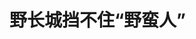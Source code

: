<!DOCTYPE html>
<html lang="zh-CN">

<head>
    
<title>野长城挡不住“野蛮人”_腾讯新闻</title>
<meta name="keywords" content="野长城,长城保护,野蛮人,北京,黄花城长城,张家口,河北,秦皇岛,榆叶梅">
<meta name="description" content="4月中旬，河北张家口青边口长城沿线的榆叶梅进入花期，虽尚未盛放，已吸引大批游客前来观赏。现场可见，长城脚下道路两侧停满了大小车辆，已呈碎石状的城墙上挤满了人，仅一座残存的、半坍塌的敌台上就站了二十余....">
<meta name="author" content="腾讯网">
<meta name="copyright" content="Copyright 1998 - 2025 Tencent. All Rights Reserved">
<meta property="og:type" content="news" />

<meta property="og:title" content="野长城挡不住“野蛮人”_腾讯新闻" />
<meta property="og:description" content="4月中旬，河北张家口青边口长城沿线的榆叶梅进入花期，虽尚未盛放，已吸引大批游客前来观赏。现场可见，长城脚下道路两侧停满了大小车辆，已呈碎石状的城墙上挤满了人，仅一座残存的、半坍塌的敌台上就站了二十余...." />
<meta property="og:url" content="https://news.qq.com/rain/a/20250511A04AP600" />
<meta property="og:image" content="https://inews.gtimg.com/news_ls/ODFnrF74QNINl5izSqZOw9Il4nfxV_A5ws7CYF5ZJrcq8AA_640330/0" />
<meta property="article:author" content="中国新闻周刊" />
<meta property="article:published_time" content="2025-05-11 14:35:37" />
<meta property="category" content="travel" />

<meta name="baidu-site-verification" content="jJeIJ5X7pP" />
    <meta charset="utf-8" />
<meta http-equiv="X-UA-Compatible" content="IE=Edge" />
<meta name="viewport" content="width=device-width, initial-scale=1, shrink-to-fit=no" />
<link rel="dns-prefetch" href="mat1.gtimg.com">
<link rel="dns-prefetch" href="i.news.qq.com">
<link rel="shortcut icon" href="https://mat1.gtimg.com/qqcdn/qqindex2021/favicon.ico">
<script nomodule="true" src="https://mat1.gtimg.com/qqcdn/qqindex2021/common-static/20240515201444/core3-37-1.min.js"></script>
<script>
  try {
    if (!window.IntersectionObserver) {
      var observerScript = document.createElement('script');
      observerScript.src = "https://mat1.gtimg.com/qqcdn/qqindex2021/common-static/20241024141058/intersection-observer-polyfill.js";
      document.head.appendChild(observerScript);
    }
  } catch (error) {}
</script>

<script>
  try {
    if (!Element.prototype.scrollTo) {
      var scrollScript = document.createElement('script');
      scrollScript.src = "https://mat1.gtimg.com/qqcdn/qqindex2021/common-static/20241025153001/scroll-behavior-polyfill.js";
      document.head.appendChild(scrollScript);
    }
  } catch (error) {}
</script>
<script>
  try {
    if ('scrollRestoration' in window.history) {
      window.history.scrollRestoration = 'manual';
    }
    window.isPcClient = Boolean(window.electron) && (
      window.navigator.userAgent.indexOf('pc-client') > 0 ||
      window.navigator.userAgent.indexOf('TencentNews') > 0
    );
  } catch {}
</script>
<script>
  try {
    if (window.isPcClient) {
      var bodyStyle = document.createElement('style');
      bodyStyle.innerText = 'body{ zoom: 0.95 }';
      document.head.appendChild(bodyStyle);
    }
  } catch {}
</script>
<script>
  window.DATA = {"url":"https://view.inews.qq.com/a/20250511A04AP600","article_id":"20250511A04AP600","article_type":"0","title":"野长城挡不住“野蛮人”","desc":"4月中旬，河北张家口青边口长城沿线的榆叶梅进入花期，虽尚未盛放，已吸引大批游客前来观赏。现场可见，长城脚下道路两侧停满了大小车辆，已呈碎石状的城墙上挤满了人，仅一座残存的、半坍塌的敌台上就站了二十余....","iNewsRecommendLevel":1,"abstract":"4月中旬，河北张家口青边口长城沿线的榆叶梅进入花期，虽尚未盛放，已吸引大批游客前来观赏。现场可见，长城脚下道路两侧停满了大小车辆，已呈碎石状的城墙上挤满了人，仅一座残存的、半坍塌的敌台上就站了二十余....","catalog1":"travel","ad_channel_sign":"fashion","introduction":"","media":"中国新闻周刊","media_id":"5069188","pubtime":"2025-05-11 14:35:37","comment_id":"8410957745","political":0,"cmsId":"20250511A04AP600","cms_id":"20250511A04AP600","closeAllAd":0,"closeAllFavorite":false,"originContent":{"directory":{"ai_list":[{"desc":"青边口长城游客爆满","link":"AIPOS_0"},{"desc":"未开发长城吸引力大","link":"AIPOS_1"},{"desc":"执法实践存在落差","link":"AIPOS_2"},{"desc":"保护机制亟待完善","link":"AIPOS_3"},{"desc":"野蛮攀爬现象严重","link":"AIPOS_4"}],"enable":1,"list":null},"key_points_show":["近年来，越来越多的游客涌入未开发长城，如河北张家口青边口长城和北京黄花城长城，导致长城损毁加剧。","法律法规已明确规定禁止在未开发长城上举行活动，但执法实践与法律规定之间存在明显落差。","专家表示，应侧重规范引导而非强制禁止，加快具备旅游价值的长城段落开发，同时对已修缮部分合理开放。","然而，未开发长城保护面临诸多困难，如人员管控、资金投入等，需要构建更有效的保护机制。"],"text":"\u003cdiv class=\"rich_media_content\"\u003e\u003cp\u003e\u003cspan style=\"letter-spacing: 1px\"\u003e\u003cspan style=\"color: rgb(0, 0, 0)\"\u003e\u003c!--AIPOS_0--\u003e4月中旬，河北张家口青边口长城沿线的榆叶梅进入花期，虽尚未盛放，已吸引大批游客前来观赏。现场可见，长城脚下道路两侧停满了大小车辆，已呈碎石状的城墙上挤满了人，仅一座残存的、半坍塌的敌台上就站了二十余人。一位目击者惊呼：“敌台快被踩塌了！再不保护就消失了！”\u003c/span\u003e\u003c/span\u003e\u003c/p\u003e\u003cp\u003e\u003cspan style=\"letter-spacing: 1px\"\u003e\u003cspan style=\"color: rgb(0, 0, 0)\"\u003e\u003c!--AIPOS_1--\u003e青边口长城属于未开发长城，即“驴友”所称“野长城”。相较于八达岭、慕田峪等成熟景区，这类未经修缮的长城段落对户外爱好者具有特殊吸引力。近几年来，攀登未开发长城成为愈来愈热门的旅游现象。\u003c/span\u003e\u003c/span\u003e\u003c/p\u003e\u003cp style=\"text-align: center\" data-exeditor-arbitrary-box=\"image-box\"\u003e\u003c!--IMG_0--\u003e\u003c/p\u003e\u003cp class=\"qqnews_image_desc\" style=\"color: #666; font-size: 14px; text-align: center\"\u003e河北张家口青边口长城。图/视觉中国\u003c/p\u003e\u003cp\u003e\u003cspan style=\"letter-spacing: 1px\"\u003e\u003cspan style=\"color: rgb(0, 0, 0)\"\u003e现行法律法规对未开发长城保护已作出明确规定。《长城保护条例》规定，禁止“有组织地在未辟为参观游览区的长城段落举行活动”；《北京市长城保护管理办法》也禁止“攀登未批准为参观游览场所的长城”“组织游览未批准为参观游览场所的长城”等危及长城安全的行为。依据法律，攀爬未开发长城造成长城损毁且构成犯罪的，将被依法追究刑事责任。\u003c/span\u003e\u003c/span\u003e\u003c/p\u003e\u003cp\u003e\u003cspan style=\"letter-spacing: 1px\"\u003e\u003cspan style=\"color: rgb(0, 0, 0)\"\u003e\u003c!--AIPOS_2--\u003e但执法实践与法律规定之间存在明显落差。在社交平台如小红书、抖音上，招募攀爬未开发长城以及攻略等内容视频广泛传播，推动了攀爬“野长城”热度持续上升。近日，《中国新闻周刊》记者实地走访发现，北京市、河北省等地的多处未开发长城存在无序攀爬现象，部分不当行为已对长城本体造成损害。\u003c/span\u003e\u003c/span\u003e\u003c/p\u003e\u003cp\u003e\u003cspan style=\"letter-spacing: 1px\"\u003e\u003cspan style=\"color: rgb(0, 0, 0)\"\u003e公开资料显示，目前开发为景区的长城仅占总量的2％，绝大部分长城段落尚处于未开发状态。\u003c!--AIPOS_3--\u003e如何构建更有效的未开发长城保护机制，以及平衡文化遗产保护与旅游开发之间的关系，已成为长城保护工作中亟待解决的课题。\u003c/span\u003e\u003c/span\u003e\u003c/p\u003e\u003cp style=\"text-align: center\"\u003e\u003cspan style=\"letter-spacing: 1px\"\u003e\u003cstrong\u003e\u003cspan style=\"color: rgb(7, 59, 109)\"\u003e野蛮攀爬\u003c/span\u003e\u003c/strong\u003e\u003c/span\u003e\u003c/p\u003e\u003cp\u003e\u003cspan style=\"letter-spacing: 1px\"\u003e\u003cspan style=\"color: rgb(0, 0, 0)\"\u003e今年3月底，就职于北京一家文化传播公司的赵女士与友人前往怀柔黄花城长城。黄花城长城地处北京市怀柔区西南部的九渡河镇，属于未开发长城段落。时值春日，山间春色渐浓。赵女士从小红书等社交媒体上看到众多视频博主发布的黄花城长城山桃花盛放的内容，受此吸引，便邀约朋友去攀爬。\u003c/span\u003e\u003c/span\u003e\u003c/p\u003e\u003cp\u003e\u003cspan style=\"letter-spacing: 1px\"\u003e\u003cspan style=\"color: rgb(0, 0, 0)\"\u003e当天是周六，依据视频攻略指引，赵女士一行驾车抵达鹞子峪。鹞子峪是坐落于黄花城长城脚下的二道关村的一座古堡。她们到达时，二道关村内道路两侧已停满车辆。赵女士等人从村子西头一个路口开始爬山，沿着一条通往南边山上的山沟，约半小时后登上山脊，此处便是黄花城长城所在。山脊上的长城仅存破碎的石墙和碎石路面，但仍给赵女士带来强烈震撼。\u003c/span\u003e\u003c/span\u003e\u003c/p\u003e\u003cp\u003e\u003cspan style=\"letter-spacing: 1px\"\u003e\u003cspan style=\"color: rgb(0, 0, 0)\"\u003e赵女士回忆：“山脊上游客密集，拥挤在一块，连通行都极为困难。”此次是赵女士第一次攀爬“野长城”，此前她并不知晓未开发长城禁止攀爬。回顾此次经历，她也对大量游客踩踏处于原始破败状态的长城可能造成的破坏表示担忧。\u003c!--AIPOS_4--\u003e在长城上，她目睹了这样一幕：部分游人攀爬至长城最高处敌台拍照，一名男士站在敌台上，为方便拍摄，将脚下一块长城砖捡起扔向了一边。\u003c/span\u003e\u003c/span\u003e\u003c/p\u003e\u003cp style=\"text-align: center\" data-exeditor-arbitrary-box=\"image-box\"\u003e\u003c!--IMG_1--\u003e\u003c/p\u003e\u003cp class=\"qqnews_image_desc\" style=\"color: #666; font-size: 14px; text-align: center\"\u003e北京黄花城长城上的游客。摄影/本刊记者 刘向南\u003c/p\u003e\u003cp\u003e\u003cspan style=\"letter-spacing: 1px\"\u003e\u003cspan style=\"color: rgb(0, 0, 0)\"\u003e4月2日，《中国新闻周刊》记者前往黄花城长城实地探访。接近二道关村，在公路边便看到标有“全国重点文物保护单位长城黄花城段”的石碑。进入二道关村，村内立着写有“未开放长城禁止攀登”字样的蓝底白字警示牌。此外，长城一处门洞口还立有由北京市怀柔区文化和旅游局与九渡河镇政府设立的告示牌，上面详细列明《长城保护条例》和《北京市长城保护管理办法》关于禁止游览、攀登未开放长城的规定及处罚标准。\u003c/span\u003e\u003c/span\u003e\u003c!--MID_AD_0--\u003e\u003c!--EOP_0--\u003e\u003c/p\u003e\u003c!--MID_ARTICLE_AD_0--\u003e\u003c!--PARAGRAPH_0--\u003e\u003cp\u003e\u003cspan style=\"letter-spacing: 1px\"\u003e\u003cspan style=\"color: rgb(0, 0, 0)\"\u003e在二道关村内一个通往山上的路口，坐着两位身穿黄色马甲的老人，他们是防火员。正值防火季，两位防火员告知记者此路口禁止上山，但村西边的一个路口可以通行。这个路口正是赵女士此前上山的路径。路口处有一间粉刷成白色的房屋，墙体上写有“北京市怀柔森林防火检查站”字样。记者沿着这条山沟登上长城，再沿着仅存碎石墙体和碎石路面的山脊向东攀爬，不久便到达这段长城的最高敌台。这座敌台东北角已坍塌。记者看到，现场几位游客踩着坍塌处的残砖，在同伴的协助下攀爬至台顶拍照。\u003c/span\u003e\u003c/span\u003e\u003c!--MID_AD_1--\u003e\u003c!--EOP_1--\u003e\u003c/p\u003e\u003c!--MID_ARTICLE_AD_1--\u003e\u003c!--PARAGRAPH_1--\u003e\u003cp\u003e\u003cspan style=\"letter-spacing: 1px\"\u003e\u003cspan style=\"color: rgb(0, 0, 0)\"\u003e一位来自北京市朝阳区的男士表示，自己是从长城另一侧的西山峪村攀爬上来的。他自称67岁，2019年开始攀爬“野长城”并上瘾，至今已攀爬140余次，北京市怀柔区和延庆区的“野长城”均已爬遍。他介绍说，黄花城这段长城游客数量最多，这是由于该段长城攀爬难度相对较低，不像\u003c!--SECURE_LINK_BEGIN_0--\u003e箭扣长城\u003c!--SECURE_LINK_END_0--\u003e那样险峻，且无须门票，上山路口较多，一些“野导”会组织户外团队前来攀爬。\u003c/span\u003e\u003c/span\u003e\u003c/p\u003e\u003cp\u003e\u003cspan style=\"letter-spacing: 1px\"\u003e\u003cspan style=\"color: rgb(0, 0, 0)\"\u003e检索小红书等社交媒体会发现，多家户外机构发布了招募前往黄花城长城徒步的信息。据这些信息，团队成员会约定在北京某处集合，随后乘坐大巴抵达黄花城长城脚下，从二道关村内的路口开始攀爬，在长城上进行午餐、合影等活动，之后从另一端下山。每个团队通常招募数十名成员，每人需缴纳约100元费用。\u003c/span\u003e\u003c/span\u003e\u003c/p\u003e\u003cp\u003e\u003cspan style=\"letter-spacing: 1px\"\u003e\u003cspan style=\"color: rgb(0, 0, 0)\"\u003e4月上旬，《中国新闻周刊》记者再次来到二道关村。临近中午，村里路边停满游客车辆。一位村民在村内支起烤羊肉摊，招揽生意。该村民透露，上个周末游客数量最多，估计能达到2000人。他说，清明节假期，村里民宿生意也很火爆，他问过一位民宿老板，老板告诉他，仅这个假期就有80多名前来攀爬长城的游客预订了房间。\u003c/span\u003e\u003c/span\u003e\u003c/p\u003e\u003cp\u003e\u003cspan style=\"letter-spacing: 1px\"\u003e\u003cspan style=\"color: rgb(0, 0, 0)\"\u003e尽管当日风力较大，游客游兴未减。记者跟随一个由一家户外机构组织的约40人的户外团，从村西另一条小道登上长城所在山脊。这个团队的成员多为年轻人，有的是在校学生，还有多人携带宠物狗。山脊和最高敌台处挤满游客。记者观察到，当天至少有四个户外机构组织的团队前来攀爬。在最高敌台处，这些游客中的一些人踩着已坍塌的墙体，争相攀爬至台顶拍照。记者注意到，他们攀爬时脚下借力的长城砖已岌岌可危，随时有掉落的危险。\u003c/span\u003e\u003c/span\u003e\u003c/p\u003e\u003cp style=\"text-align: center\" data-exeditor-arbitrary-box=\"image-box\"\u003e\u003c!--IMG_2--\u003e\u003c/p\u003e\u003cp class=\"qqnews_image_desc\" style=\"color: #666; font-size: 14px; text-align: center\"\u003e北京箭扣长城脚下的一块禁止攀爬的牌子。摄影/本刊记者 刘向南\u003c/p\u003e\u003cp\u003e\u003cspan style=\"letter-spacing: 1px\"\u003e\u003cspan style=\"color: rgb(0, 0, 0)\"\u003e4 月5日，是清明节假期的第二日，北京市延庆区的长城大庄科段虽为未开放区域，也迎来众多参观者。在长城脚下的昌赤公路边，立着铁丝栅栏，多位工作人员在路旁引导游客，告知此处不许登山，建议前往附近的龙泉峪村或香屯村，从这两个村子可以进入长城。\u003c/span\u003e\u003c/span\u003e\u003c/p\u003e\u003cp\u003e\u003cspan style=\"letter-spacing: 1px\"\u003e\u003cspan style=\"color: rgb(0, 0, 0)\"\u003e当日下午，《中国新闻周刊》记者抵达位于山谷的龙泉峪村。村南山脊之上，长城蜿蜒伸展。村内外道路两旁及通往昌赤公路的山坡上，停满了参观长城者的车辆。村口一处路口设有警示牌，牌上标注 “未开放长城禁止攀登”“爬野长城违法、破坏长城犯罪”等字样。村内进入长城的一个卡口有多位工作人员值守，进出的游人络绎不绝，游客仅需扫描二维码，完成简单的森林防火信息登记，即可进入。\u003c/span\u003e\u003c/span\u003e\u003c/p\u003e\u003cp style=\"text-align: center\"\u003e\u003cspan style=\"letter-spacing: 1px\"\u003e\u003cstrong\u003e\u003cspan style=\"color: rgb(7, 59, 109)\"\u003e禁止与许可的现实博弈\u003c/span\u003e\u003c/strong\u003e\u003c/span\u003e\u003c/p\u003e\u003cp\u003e\u003cspan style=\"letter-spacing: 1px\"\u003e\u003cspan style=\"color: rgb(0, 0, 0)\"\u003e箭扣长城因其多坐落于悬崖峭壁，以险、奇、峻、秀的独特风貌，在户外爱好者群体中具有较高的知名度与影响力，甚至被视为“圣地”，全年都吸引着大量攀爬者前往。该段长城位于北京市怀柔区西北部的八道河乡境内，而雁栖镇西栅子村地处箭扣长城脚下，在村中抬头即可望见山巅敌台，使其成为攀登箭扣长城的重要入口。\u003c/span\u003e\u003c/span\u003e\u003c/p\u003e\u003cp\u003e\u003cspan style=\"letter-spacing: 1px\"\u003e\u003cspan style=\"color: rgb(0, 0, 0)\"\u003e4月23日，《中国新闻周刊》记者抵达西栅子村。临近村口，看到路边也立着醒目的告示牌，其上写有 “保护长城 人人有责”“未开放长城 禁止攀登”的警示语。村口设置拦车杆，两名长城保护员在值班室值守，记者以游客的身份未能获准进入。随后不久，另有两辆车抵达，同样被拒绝进村。当天16时许，记者再次来到村口，此时值班人员换成一名中年女性，她表示“可以爬长城”，随即放行。\u003c/span\u003e\u003c/span\u003e\u003c/p\u003e\u003cp\u003e\u003cspan style=\"letter-spacing: 1px\"\u003e\u003cspan style=\"color: rgb(0, 0, 0)\"\u003e西栅子村常住人口约380人，下辖六个自然村，其中后栅子村仅7户，都姓陈。61岁的村民陈东（化名）自幼便与周边长城为伴，对箭扣长城的一砖一石都极为熟悉，北京结、鹰飞倒仰、小布达拉、正北楼等主要景点，如数家珍。这段长城地势险峻，陈东曾目睹过多起旅友伤亡事件。他告诉记者，以往每年几乎都有人员死伤。\u003c/span\u003e\u003c/span\u003e\u003c/p\u003e\u003cp\u003e\u003cspan style=\"letter-spacing: 1px\"\u003e\u003cspan style=\"color: rgb(0, 0, 0)\"\u003e尽管如此，箭扣长城依然吸引着大量户外爱好者。陈东表示，节假日以及周末，前来攀爬的人都很多，甚至大雪纷飞之时，也会有一些人为拍雪景慕名而来。攀爬者众多也给长城保护带来一系列问题。陈东称，过去曾有游客偷窃长城砖，甚至有人专门寻找带字的城砖用于售卖。自《长城保护条例》实施后，此类公然的破坏行为变少了，但大规模游客的涌入仍对长城造成损害。有时一辆大巴车就载来五六十人，大量游人的踩踏致使部分墙体坍塌，有时候还发生儿童随意抛掷长城砖的情况。\u003c/span\u003e\u003c/span\u003e\u003c!--MID_AD_2--\u003e\u003c!--EOP_2--\u003e\u003c/p\u003e\u003c!--MID_ARTICLE_AD_2--\u003e\u003c!--PARAGRAPH_2--\u003e\u003cp\u003e\u003cspan style=\"letter-spacing: 1px\"\u003e\u003cspan style=\"color: rgb(0, 0, 0)\"\u003e西栅子村党支部书记卢天禄告诉《中国新闻周刊》，鉴于箭扣长城游客流量庞大，村里配备了27名长城保护员。他们的工作涵盖清理游客丢弃的垃圾，制止搬砖、乱扔垃圾等不文明行为，以及清除长城上的涂画。尽管村口设有栏杆，但卢天禄坦言，对进村游客的管控并不严格。若游客声称前往农家院，做好登记，便能进入。\u003c/span\u003e\u003c/span\u003e\u003c/p\u003e\u003cp\u003e\u003cspan style=\"letter-spacing: 1px\"\u003e\u003cspan style=\"color: rgb(0, 0, 0)\"\u003e“虽对外宣称禁止上山，但游客来到这里，目的不就是攀爬长城？”卢天禄说，“当前是采取疏堵结合的策略，控制一定的流量，但也不好太严格阻挡。”\u003c/span\u003e\u003c/span\u003e\u003c/p\u003e\u003cp\u003e\u003cspan style=\"letter-spacing: 1px\"\u003e\u003cspan style=\"color: rgb(0, 0, 0)\"\u003e随着游客增多，西栅子村的经济结构也发生了变化。过去村民主要依靠务农和打工维持生计，如今村里开设了十多家民宿。卢天禄称，游客的到来为村民带来了收入，若切断这条收入来源，村民必然不满，所以目前的管理比较松。\u003c/span\u003e\u003c/span\u003e\u003c/p\u003e\u003cp\u003e\u003cspan style=\"letter-spacing: 1px\"\u003e\u003cspan style=\"color: rgb(0, 0, 0)\"\u003e此外，通往箭扣长城的路径也并非仅西栅子村一处，雁栖镇、渤海镇等地通往箭扣长城的通道有七八条，卢天禄说，这进一步加大了管控难度。\u003c/span\u003e\u003c/span\u003e\u003c/p\u003e\u003cp style=\"text-align: center\" data-exeditor-arbitrary-box=\"image-box\"\u003e\u003c!--IMG_3--\u003e\u003c/p\u003e\u003cp class=\"qqnews_image_desc\" style=\"color: #666; font-size: 14px; text-align: center\"\u003e河北刘家口长城过水关楼。图/IC\u003c/p\u003e\u003cp\u003e\u003cspan style=\"letter-spacing: 1px\"\u003e\u003cspan style=\"color: rgb(0, 0, 0)\"\u003e黄花城长城脚下的二道关村村书记吕东升告诉《中国新闻周刊》，近五六年以来，前往黄花城长城攀登的人员数量持续增加，尤其是近两年来，伴随小红书等社交媒体的兴起，人流量显著攀升。目前，村里安排了数名长城保护员值守，但管理工作面临诸多困难。吕东升举例，清明节前后，攀登长城的人数一天可达一两千人，部分攀爬者会以进村参观为由，绕过卡口进入。由于长城保护员人数有限，难以有效管控。同时，在村口设置障碍也不符合有关规定，致使管控工作陷入困境。\u003c/span\u003e\u003c/span\u003e\u003c!--MID_AD_3--\u003e\u003c!--EOP_3--\u003e\u003c/p\u003e\u003c!--MID_ARTICLE_AD_3--\u003e\u003c!--PARAGRAPH_3--\u003e\u003cp\u003e\u003cspan style=\"letter-spacing: 1px\"\u003e\u003cspan style=\"color: rgb(0, 0, 0)\"\u003e吕东升介绍，针对这一状况，上级有关部门要求村里做好人员登记与宣传工作。在人员高峰时段，村里虽会增派人手，但因无权强制禁止人员进山，工作重点仍以宣传引导为主。\u003c/span\u003e\u003c/span\u003e\u003c/p\u003e\u003cp\u003e\u003cspan style=\"letter-spacing: 1px\"\u003e\u003cspan style=\"color: rgb(0, 0, 0)\"\u003e4月28日，《中国新闻周刊》联系北京市怀柔区文化和旅游局以及延庆区长城管理处，均被告知按照法律法规，未开发长城不允许攀爬。\u003c/span\u003e\u003c/span\u003e\u003c/p\u003e\u003cp\u003e\u003cspan style=\"letter-spacing: 1px\"\u003e\u003cspan style=\"color: rgb(0, 0, 0)\"\u003e对于黄花城长城，怀柔区文化和旅游局一位工作人员说，开放景区部分可以攀爬，未开发长城不允许攀爬，游客攀爬会有长城保护员制止。延庆区长城管理处的一位工作人员则表示，大庄科长城属于未开发长城，不允许攀爬，延庆区长城管理处作为管理部门，已和大庄科长城属地大庄科乡多次沟通，要求其加强管理。\u003c/span\u003e\u003c/span\u003e\u003c/p\u003e\u003cp style=\"text-align: center\"\u003e\u003cspan style=\"letter-spacing: 1px\"\u003e\u003cstrong\u003e\u003cspan style=\"color: rgb(7, 59, 109)\"\u003e专家：重在引导\u003c/span\u003e\u003c/strong\u003e\u003c/span\u003e\u003c/p\u003e\u003cp\u003e\u003cspan style=\"letter-spacing: 1px\"\u003e\u003cspan style=\"color: rgb(0, 0, 0)\"\u003e河北省秦皇岛市卢龙县刘家营乡刘家口村，是户外爱好者攀爬“野长城”的又一个热门地点。该村地处卢龙县西北部，距北京市 200 余公里。此处明长城有河北省保存最为完好的一座过水关楼。由于该段长城地势平缓，攀爬难度较低，且距离北侧高速公路出入口仅十余分钟车程，交通条件相对便利，近年来吸引了大批来自北京、天津等地的攀爬者。\u003c/span\u003e\u003c/span\u003e\u003c/p\u003e\u003cp\u003e\u003cspan style=\"letter-spacing: 1px\"\u003e\u003cspan style=\"color: rgb(0, 0, 0)\"\u003e卢龙县旅游和文化广电局一位工作人员向《中国新闻周刊》表示，未经修缮的“野长城”对部分户外爱好者具有独特吸引力。此外，每年春季刘家口段长城杜鹃花盛开，亦吸引京津游客，常有载着数十名游客的大巴车抵达。\u003c/span\u003e\u003c/span\u003e\u003c/p\u003e\u003cp\u003e\u003cspan style=\"letter-spacing: 1px\"\u003e\u003cspan style=\"color: rgb(0, 0, 0)\"\u003e这给刘家口长城的保护带来压力。前述卢龙县旅游和文化广电局工作人员告诉记者，户外爱好者的攀爬活动会对长城造成持续性破坏。历经数百年风雨侵蚀的砖石结构虽相对稳固，但难以承受大规模人员的频繁蹬踏，特别是百人以上的团体攀爬行为。部分游客还存在在墙体涂画等不文明行为。2023 年，卢龙县对刘家口长城过水关楼、一座敌台及部分墙体进行了修缮，那座敌台尚未完成验收，就已被人涂画。\u003c/span\u003e\u003c/span\u003e\u003c!--MID_AD_4--\u003e\u003c!--EOP_4--\u003e\u003c/p\u003e\u003c!--MID_ARTICLE_AD_4--\u003e\u003c!--PARAGRAPH_4--\u003e\u003cp\u003e\u003cspan style=\"letter-spacing: 1px\"\u003e\u003cspan style=\"color: rgb(0, 0, 0)\"\u003e针对这一情况，卢龙县相关部门已采取多项管理措施。该县旅游和文化广电局一位负责人介绍，目前已在长城沿线设置警示标识，并在配置常规长城保护员的基础上，增派乡镇工作人员开展劝阻工作。节假日期间，该局工作人员需轮流值班，劝阻攀爬行为。尽管通过劝导方式取得一定管理成效，但长期来看，人力与资金投入面临较大压力，现有资源难以支撑常态化管理需求。\u003c/span\u003e\u003c/span\u003e\u003c/p\u003e\u003cp\u003e\u003cspan style=\"letter-spacing: 1px\"\u003e\u003cspan style=\"color: rgb(0, 0, 0)\"\u003e“野长城”热引发的管理难题，成为长城管理者面临的重要课题。中国长城协会首席专家董耀会对《中国新闻周刊》表示，公众对长城的喜爱及户外活动需求属正常社会现象，对攀爬未开发长城行为不宜简单批评，应侧重规范引导。他建议，加快具备旅游价值的长城段落开发，同时对已修缮部分合理开放。\u003c/span\u003e\u003c/span\u003e\u003c/p\u003e\u003cp\u003e\u003cspan style=\"letter-spacing: 1px\"\u003e\u003cspan style=\"color: rgb(0, 0, 0)\"\u003e北京建筑大学教授、北京长城文化研究院常务副院长汤羽扬也认为，公众对长城的热爱值得尊重，关键在于有效引导而非强制禁止。她以箭扣长城为例指出，大量攀爬行为加速了本就脆弱的长城损坏。汤羽扬团队近年完成了大庄科长城的修缮工作。她说，实践表明科学加固能降低人为踩踏对长城的损害。\u003c/span\u003e\u003c/span\u003e\u003c/p\u003e\u003cp\u003e\u003cspan style=\"letter-spacing: 1px\"\u003e\u003cspan style=\"color: rgb(0, 0, 0)\"\u003e汤羽扬团队当前正在参与箭扣长城的修缮。她告诉《中国新闻周刊》，其团队参与的修缮工作仅是北京长城整体保护计划的一部分。根据规划，到 2035 年北京将实现长城无险情目标，每年推进约 10 处抢险加固工程。\u003c/span\u003e\u003c/span\u003e\u003c/p\u003e\u003cp\u003e\u003cspan style=\"letter-spacing: 1px\"\u003e\u003cspan style=\"color: rgb(0, 0, 0)\"\u003e目前北京 500 余公里长城中，景区开放比例仅5％。汤羽扬建议，开放的部分可提升至10％，并探索多元化开放模式。她同时强调，对存在安全隐患、管理救援能力不足的段落，应维持封闭管理。\u003c/span\u003e\u003c/span\u003e\u003c/p\u003e\u003cp\u003e\u003cspan style=\"letter-spacing: 1px\"\u003e\u003cspan style=\"color: rgb(136, 136, 136)\"\u003e发于2025.5.12总第1186期《中国新闻周刊》杂志\u003c/span\u003e\u003c/span\u003e\u003c/p\u003e\u003cp\u003e\u003cspan style=\"letter-spacing: 1px\"\u003e\u003cspan style=\"color: rgb(136, 136, 136)\"\u003e杂志标题：“野长城”上的野蛮攀爬者\u003c/span\u003e\u003c/span\u003e\u003c/p\u003e\u003cp\u003e\u003cspan style=\"letter-spacing: 1px\"\u003e\u003cspan style=\"color: rgb(136, 136, 136)\"\u003e记者：刘向南\u003c/span\u003e\u003c/span\u003e\u003c/p\u003e\u003cp\u003e\u003cspan style=\"letter-spacing: 1px\"\u003e\u003cspan style=\"color: rgb(136, 136, 136)\"\u003e编辑：蔡如鹏\u003c/span\u003e\u003c/span\u003e\u003c/p\u003e\u003cp\u003e\u003c/p\u003e\u003cdiv powered-by=\"qqnews_ex-editor\"\u003e\u003c/div\u003e\u003cstyle\u003e.rich_media_content{--news-tabel-th-night-color: #444444;--news-font-day-color: #333;--news-font-night-color: #d9d9d9;--news-bottom-distance: 22px}.rich_media_content p:not([data-exeditor-arbitrary-box=image-box]){letter-spacing:.5px;line-height:30px;margin-bottom:var(--news-bottom-distance);word-wrap:break-word}.rich_media_content{color:var(--news-font-day-color);font-size:18px}@media(prefers-color-scheme:dark){body:not([data-weui-theme=light]):not([dark-mode-disable=true]) .rich_media_content p:not([data-exeditor-arbitrary-box=image-box]){letter-spacing:.5px;line-height:30px;margin-bottom:var(--news-bottom-distance);word-wrap:break-word}body:not([data-weui-theme=light]):not([dark-mode-disable=true]) .rich_media_content{color:var(--news-font-night-color)}}.data_color_scheme_dark .rich_media_content p:not([data-exeditor-arbitrary-box=image-box]){letter-spacing:.5px;line-height:30px;margin-bottom:var(--news-bottom-distance);word-wrap:break-word}.data_color_scheme_dark .rich_media_content{color:var(--news-font-night-color)}.data_color_scheme_dark .rich_media_content{font-size:18px}.rich_media_content p[data-exeditor-arbitrary-box=image-box]{margin-bottom:11px}.rich_media_content\u003ediv:not(.qnt-video),.rich_media_content\u003esection{margin-bottom:var(--news-bottom-distance)}.rich_media_content hr{margin-bottom:var(--news-bottom-distance)}.rich_media_content .link_list{margin:0;margin-top:20px;min-height:0!important}.rich_media_content blockquote{background:#f9f9f9;border-left:6px solid #ccc;margin:1.5em 10px;padding:.5em 10px}.rich_media_content blockquote p{margin-bottom:0!important}.data_color_scheme_dark .rich_media_content blockquote{background:#323232}@media(prefers-color-scheme:dark){body:not([data-weui-theme=light]):not([dark-mode-disable=true]) .rich_media_content blockquote{background:#323232}}.rich_media_content ol[data-ex-list]{--ol-start: 1;--ol-list-style-type: decimal;list-style-type:none;counter-reset:olCounter calc(var(--ol-start,1) - 1);position:relative}.rich_media_content ol[data-ex-list]\u003eli\u003e:first-child::before{content:counter(olCounter,var(--ol-list-style-type)) '. ';counter-increment:olCounter;font-variant-numeric:tabular-nums;display:inline-block}.rich_media_content ul[data-ex-list]{--ul-list-style-type: circle;list-style-type:none;position:relative}.rich_media_content ul[data-ex-list].nonUnicode-list-style-type\u003eli\u003e:first-child::before{content:var(--ul-list-style-type) ' ';font-variant-numeric:tabular-nums;display:inline-block;transform:scale(0.5)}.rich_media_content ul[data-ex-list].unicode-list-style-type\u003eli\u003e:first-child::before{content:var(--ul-list-style-type) ' ';font-variant-numeric:tabular-nums;display:inline-block;transform:scale(0.8)}.rich_media_content ol:not([data-ex-list]){padding-left:revert}.rich_media_content ul:not([data-ex-list]){padding-left:revert}.rich_media_content table{display:table;border-collapse:collapse;margin-bottom:var(--news-bottom-distance)}.rich_media_content table th,.rich_media_content table td{word-wrap:break-word;border:1px solid #ddd;white-space:nowrap;padding:2px 5px}.rich_media_content table th{font-weight:700;background-color:#f0f0f0;text-align:left}.rich_media_content table p{margin-bottom:0!important}.data_color_scheme_dark .rich_media_content table th{background:var(--news-tabel-th-night-color)}@media(prefers-color-scheme:dark){body:not([data-weui-theme=light]):not([dark-mode-disable=true]) .rich_media_content table th{background:var(--news-tabel-th-night-color)}}.rich_media_content .qqnews_image_desc,.rich_media_content p[type=om-image-desc]{line-height:20px!important;text-align:center!important;font-size:14px!important;color:#666!important}.rich_media_content div[data-exeditor-arbitrary-box=wrap]:not([data-exeditor-arbitrary-box-special-style]){max-width:100%}.rich_media_content .qqnews-content{--wmfont: 0;--wmcolor: transparent;font-size:var(--wmfont);color:var(--wmcolor);line-height:var(--wmfont)!important;margin-bottom:var(--wmfont)!important}.rich_media_content .qqnews_sign_emphasis{background:#f7f7f7}.rich_media_content .qqnews_sign_emphasis ol{word-wrap:break-word;border:none;color:#5c5c5c;line-height:28px;list-style:none;margin:14px 0 6px;padding:16px 15px 4px}.rich_media_content .qqnews_sign_emphasis p{margin-bottom:12px!important}.rich_media_content .qqnews_sign_emphasis ol\u003eli\u003ep{padding-left:30px}.rich_media_content .qqnews_sign_emphasis ol\u003eli{list-style:none}.rich_media_content .qqnews_sign_emphasis ol\u003eli\u003ep:first-child::before{margin-left:-30px;content:counter(olCounter,decimal) ''!important;counter-increment:olCounter!important;font-variant-numeric:tabular-nums!important;background:#37f;border-radius:2px;color:#fff;font-size:15px;font-style:normal;text-align:center;line-height:18px;width:18px;height:18px;margin-right:12px;position:relative;top:-1px}.data_color_scheme_dark .rich_media_content .qqnews_sign_emphasis{background:#262626}.data_color_scheme_dark .rich_media_content .qqnews_sign_emphasis ol\u003eli\u003ep{color:#a9a9a9}@media(prefers-color-scheme:dark){body:not([data-weui-theme=light]):not([dark-mode-disable=true]) .rich_media_content .qqnews_sign_emphasis{background:#262626}body:not([data-weui-theme=light]):not([dark-mode-disable=true]) .rich_media_content .qqnews_sign_emphasis ol\u003eli\u003ep{color:#a9a9a9}}.rich_media_content h1,.rich_media_content h2,.rich_media_content h3,.rich_media_content h4,.rich_media_content h5,.rich_media_content h6{margin-bottom:var(--news-bottom-distance);font-weight:700}.rich_media_content h1{font-size:20px}.rich_media_content h2,.rich_media_content h3{font-size:19px}.rich_media_content h4,.rich_media_content h5,.rich_media_content h6{font-size:18px}.rich_media_content li:empty{display:none}.rich_media_content ul,.rich_media_content ol{margin-bottom:var(--news-bottom-distance)}.rich_media_content div\u003ep:only-child{margin-bottom:0!important}.rich_media_content .cms-cke-widget-title-wrap p{margin-bottom:0!important}\u003c/style\u003e\u003c/div\u003e","version":"v2"},"originAttribute":{"IMG_0":{"bigOrigUrl":"https://inews.gtimg.com/news_bt/O4yJL_jm3d6zL69MYfpGBxzkyIPiIgZ4ILjeWIZBTtm5QAA/0","compressUrl":"https://inews.gtimg.com/news_bt/O4yJL_jm3d6zL69MYfpGBxzkyIPiIgZ4ILjeWIZBTtm5QAA/641","desc":"","fullPic":"1","height":361,"imgurl0":"https://inews.gtimg.com/news_bt/O4yJL_jm3d6zL69MYfpGBxzkyIPiIgZ4ILjeWIZBTtm5QAA/0","imgurl1000":"https://inews.gtimg.com/news_bt/O4yJL_jm3d6zL69MYfpGBxzkyIPiIgZ4ILjeWIZBTtm5QAA/1000","islong":0,"origUrl":"https://inews.gtimg.com/news_bt/O4yJL_jm3d6zL69MYfpGBxzkyIPiIgZ4ILjeWIZBTtm5QAA/641","size":751,"style":"display: inline-block; max-width: 100%; width: 1080px","thumb":"https://inews.gtimg.com/news_bt/O4yJL_jm3d6zL69MYfpGBxzkyIPiIgZ4ILjeWIZBTtm5QAA_181x181s/0","url":"https://inews.gtimg.com/news_bt/O4yJL_jm3d6zL69MYfpGBxzkyIPiIgZ4ILjeWIZBTtm5QAA/641","width":641},"IMG_1":{"bigOrigUrl":"https://inews.gtimg.com/news_bt/OKJw9DKHIfQeN20tpk0C96NZ16ymXvZQt8a9hnDrSaz4wAA/0","compressUrl":"https://inews.gtimg.com/news_bt/OKJw9DKHIfQeN20tpk0C96NZ16ymXvZQt8a9hnDrSaz4wAA/641","desc":"","fullPic":"1","height":360,"imgurl0":"https://inews.gtimg.com/news_bt/OKJw9DKHIfQeN20tpk0C96NZ16ymXvZQt8a9hnDrSaz4wAA/0","imgurl1000":"https://inews.gtimg.com/news_bt/OKJw9DKHIfQeN20tpk0C96NZ16ymXvZQt8a9hnDrSaz4wAA/1000","islong":0,"origUrl":"https://inews.gtimg.com/news_bt/OKJw9DKHIfQeN20tpk0C96NZ16ymXvZQt8a9hnDrSaz4wAA/641","size":844,"style":"display: inline-block; max-width: 100%; width: 1080px","thumb":"https://inews.gtimg.com/news_bt/OKJw9DKHIfQeN20tpk0C96NZ16ymXvZQt8a9hnDrSaz4wAA_181x181s/0","url":"https://inews.gtimg.com/news_bt/OKJw9DKHIfQeN20tpk0C96NZ16ymXvZQt8a9hnDrSaz4wAA/641","width":641},"IMG_2":{"bigOrigUrl":"https://inews.gtimg.com/news_bt/OhJL4FYS4A72GytavyfAZzcVdT4XN7G89Qz_vsK2KvJbQAA/0","compressUrl":"https://inews.gtimg.com/news_bt/OhJL4FYS4A72GytavyfAZzcVdT4XN7G89Qz_vsK2KvJbQAA/641","desc":"","fullPic":"1","height":480,"imgurl0":"https://inews.gtimg.com/news_bt/OhJL4FYS4A72GytavyfAZzcVdT4XN7G89Qz_vsK2KvJbQAA/0","imgurl1000":"https://inews.gtimg.com/news_bt/OhJL4FYS4A72GytavyfAZzcVdT4XN7G89Qz_vsK2KvJbQAA/1000","islong":0,"origUrl":"https://inews.gtimg.com/news_bt/OhJL4FYS4A72GytavyfAZzcVdT4XN7G89Qz_vsK2KvJbQAA/641","size":856,"style":"display: inline-block; max-width: 100%; width: 1080px","thumb":"https://inews.gtimg.com/news_bt/OhJL4FYS4A72GytavyfAZzcVdT4XN7G89Qz_vsK2KvJbQAA_181x181s/0","url":"https://inews.gtimg.com/news_bt/OhJL4FYS4A72GytavyfAZzcVdT4XN7G89Qz_vsK2KvJbQAA/641","width":641},"IMG_3":{"bigOrigUrl":"https://inews.gtimg.com/news_bt/OUOXImxoY5O4L05v2dMnJO0kyeoMXzjPAyHUvhoB6b14AAA/0","compressUrl":"https://inews.gtimg.com/news_bt/OUOXImxoY5O4L05v2dMnJO0kyeoMXzjPAyHUvhoB6b14AAA/641","desc":"","fullPic":"1","height":437,"imgurl0":"https://inews.gtimg.com/news_bt/OUOXImxoY5O4L05v2dMnJO0kyeoMXzjPAyHUvhoB6b14AAA/0","imgurl1000":"https://inews.gtimg.com/news_bt/OUOXImxoY5O4L05v2dMnJO0kyeoMXzjPAyHUvhoB6b14AAA/1000","islong":0,"origUrl":"https://inews.gtimg.com/news_bt/OUOXImxoY5O4L05v2dMnJO0kyeoMXzjPAyHUvhoB6b14AAA/641","size":885,"style":"display: inline-block; max-width: 100%; width: 1080px","thumb":"https://inews.gtimg.com/news_bt/OUOXImxoY5O4L05v2dMnJO0kyeoMXzjPAyHUvhoB6b14AAA_181x181s/0","url":"https://inews.gtimg.com/news_bt/OUOXImxoY5O4L05v2dMnJO0kyeoMXzjPAyHUvhoB6b14AAA/641","width":641}},"selfDeclare":{},"userAddress":"北京","card":{"chlid":"5069188","chlname":"中国新闻周刊","desc":"这里是《中国新闻周刊》。我是有料、有聊、有趣的周刊君，每天真诚推送犀利观点+深度报道+暖心好文+有趣视频。运营主体：《中国新闻周刊》杂志社有限公司","icon":"http://inews.gtimg.com/newsapp_ls/0/202961844_200200/0","msgEntry":1,"uin":"ec1b39284206778cea97949e73bdbe06dd","update_frequency":"0","vip_desc":"中国新闻周刊官方账号","vip_icon_night":"https://inews.gtimg.com/newsapp_bt/0/1128171011183_4151/0","vip_place":"left","vip_type":"20006","vip_icon":"https://inews.gtimg.com/newsapp_bt/0/1128164013310_1586/0","vip_type_new":"20006","suid":"8QMa335Y7IQYsDw=","liveInfo":{},"cpLevel":1},"interationCount":{"like":9,"collect":5,"share":5},"payment_info":{"is_free_to_read":0,"need_pay":0,"pay_type":"","text_free_percent":0},"article_is_pay":false,"payment_column_info_v1":{"is_column_pay":false,"read_count_all":0},"tag_info_item":null,"contentWordsNum":4711,"extraProperty":{"FeedbackDetailDisableInsert":0,"zanSkinType":""},"relateWelfare":{},"aiSwitch":true,"isOversize":false,"videoArr":[]};
</script>
<script>
  window.channelInfo = {"channelConfig":{"channelNav":[{"_auto_id":"1","active_alien_img":"","alien_img":"","channel_id":"news_news_home","is_local":"0","link":"https://www.qq.com","name_cn":"首页","name_en":"home"},{"_auto_id":"2","active_alien_img":"","alien_img":"","channel_id":"news_news_top","is_local":"0","link":"","name_cn":"要闻","name_en":"news"},{"_auto_id":"4","active_alien_img":"","alien_img":"","channel_id":"news_news_bj","is_local":"1","link":"","name_cn":"北京","name_en":"bj"},{"_auto_id":"5","active_alien_img":"","alien_img":"","channel_id":"news_news_finance","is_local":"0","link":"","name_cn":"财经","name_en":"finance"},{"_auto_id":"6","active_alien_img":"","alien_img":"","channel_id":"news_news_tech","is_local":"0","link":"","name_cn":"科技","name_en":"tech"},{"_auto_id":"7","active_alien_img":"","alien_img":"","channel_id":"tv","is_local":"0","link":"https://v.qq.com/channel/tv/?ptag=qqnews","name_cn":"电视剧","name_en":"tv"},{"_auto_id":"8","active_alien_img":"","alien_img":"","channel_id":"news_news_qa","is_local":"0","link":"","name_cn":"热问","name_en":"qa"},{"_auto_id":"9","active_alien_img":"","alien_img":"","channel_id":"news_news_ent","is_local":"0","link":"","name_cn":"娱乐","name_en":"ent"},{"_auto_id":"10","active_alien_img":"","alien_img":"","channel_id":"variety","is_local":"0","link":"https://v.qq.com/channel/variety/?ptag=qqnews","name_cn":"综艺","name_en":"variety"},{"_auto_id":"11","active_alien_img":"","alien_img":"","channel_id":"news_news_sports","is_local":"0","link":"","name_cn":"体育","name_en":"sports"},{"_auto_id":"13","active_alien_img":"","alien_img":"","channel_id":"news_news_nba","is_local":"0","link":"","name_cn":"NBA","name_en":"nba"},{"_auto_id":"14","active_alien_img":"","alien_img":"","channel_id":"news_news_world","is_local":"0","link":"","name_cn":"国际","name_en":"world"},{"_auto_id":"15","active_alien_img":"","alien_img":"","channel_id":"news_news_mil","is_local":"0","link":"","name_cn":"军事","name_en":"milite"},{"_auto_id":"16","active_alien_img":"","alien_img":"","channel_id":"news_news_auto","is_local":"0","link":"","name_cn":"汽车","name_en":"auto"},{"_auto_id":"17","active_alien_img":"","alien_img":"","channel_id":"news_news_house","is_local":"0","link":"","name_cn":"房产","name_en":"house"},{"_auto_id":"18","active_alien_img":"","alien_img":"","channel_id":"news_news_edu","is_local":"0","link":"","name_cn":"教育","name_en":"edu"},{"_auto_id":"19","active_alien_img":"","alien_img":"","channel_id":"news_news_antip","is_local":"0","link":"","name_cn":"健康","name_en":"health"},{"_auto_id":"20","active_alien_img":"","alien_img":"","channel_id":"news_news_video","is_local":"0","link":"","name_cn":"视频","name_en":"video"},{"_auto_id":"21","active_alien_img":"","alien_img":"","channel_id":"news_news_game","is_local":"0","link":"","name_cn":"游戏","name_en":"games"},{"_auto_id":"22","active_alien_img":"","alien_img":"","channel_id":"news_news_nchupin","is_local":"0","link":"","name_cn":"眼界","name_en":"chupin"},{"_auto_id":"24","active_alien_img":"","alien_img":"","channel_id":"news_news_football","is_local":"0","link":"","name_cn":"足球","name_en":"football"},{"_auto_id":"25","active_alien_img":"","alien_img":"","channel_id":"news_news_kepu","is_local":"0","link":"","name_cn":"科学","name_en":"kepu"},{"_auto_id":"26","active_alien_img":"","alien_img":"","channel_id":"news_news_digi","is_local":"0","link":"","name_cn":"数码","name_en":"digi"},{"_auto_id":"28","active_alien_img":"","alien_img":"","channel_id":"ymzx","is_local":"0","link":"https://gamer.qq.com/v2/cloudgame/game/96897?ichannel=txxwpc0Ftxxwpc1","name_cn":"元梦之星","name_en":"news_news_ymzx"},{"_auto_id":"31","active_alien_img":"","alien_img":"","channel_id":"movie","is_local":"0","link":"https://v.qq.com/channel/movie/?ptag=qqnews","name_cn":"电影","name_en":"movie"},{"_auto_id":"32","active_alien_img":"","alien_img":"","channel_id":"news_news_esport","is_local":"0","link":"","name_cn":"电竞","name_en":"esport"},{"_auto_id":"34","active_alien_img":"","alien_img":"","channel_id":"news_news_history","is_local":"0","link":"","name_cn":"历史","name_en":"history"},{"_auto_id":"35","active_alien_img":"","alien_img":"","channel_id":"news_news_baby","is_local":"0","link":"","name_cn":"育儿","name_en":"baby"},{"_auto_id":"36","active_alien_img":"","alien_img":"","channel_id":"hbjy","is_local":"0","link":"https://gp.qq.com/act/a20250421mnqlx/news.shtml","name_cn":"和平精英","name_en":"news_news_hbjy"},{"_auto_id":"37","active_alien_img":"","alien_img":"","channel_id":"cloud_gamer","is_local":"0","link":"https://gamer.qq.com/?ichannel=txxwpc0Ftxxwpc1","name_cn":"云游戏","name_en":"cloud_gamer"},{"_auto_id":"38","active_alien_img":"","alien_img":"","channel_id":"news_news_lic","is_local":"0","link":"","name_cn":"理财","name_en":"finance_licai"},{"_auto_id":"39","active_alien_img":"","alien_img":"","channel_id":"news_news_istock","is_local":"0","link":"","name_cn":"股票","name_en":"finance_stock"},{"_auto_id":"40","active_alien_img":"","alien_img":"","channel_id":"ren_min_shi_pin","is_local":"0","link":"https://news.qq.com/omn/author/8QMd3Hld74cbujbY?tab=om_video","name_cn":"人民视频","name_en":"ren_min_shi_pin"},{"_auto_id":"41","active_alien_img":"","alien_img":"","channel_id":"news_news_weather","is_local":"0","link":"https://tianqi.qq.com/index.htm","name_cn":"天气","name_en":"weather"}]}};
</script>
<script>
  window.articleConfig = {"rightConfig":[{"_auto_id":"1","category_key":"default","modules":"{\"moduleList\":[{\"title\":\"作者其他文章\",\"id\":\"user_article\"},{\"title\":\"精选视频\",\"id\":\"video_album\",\"videoType\":\"tag\",\"videoId\":\"aUepxrtchGM=\",\"isSticky\":0},{\"title\":\"下载条\",\"id\":\"download_banner\",\"isSticky\":1},{\"title\":\"热点榜\",\"id\":\"hot_rank_list\",\"isSticky\":1},{\"title\":\"广告推广\",\"id\":\"ssp_ad_module\",\"category\":\"ad_ssp\",\"loid\":\"109\",\"isSticky\":1},{\"title\":\"广告推广位\",\"id\":\"c2s_ad_module\",\"category\":\"right_c2s\",\"path\":\"QQcom_all_Rectangle-1|QQcom_all_Rectangle-2|QQcom_all_Rectangle-3\",\"isSticky\":1}]}"},{"_auto_id":"2","category_key":"ent","modules":"{\"moduleList\":[{\"title\":\"作者其他文章\",\"id\":\"user_article\"},{\"title\":\"精选视频\",\"id\":\"video_album\",\"videoType\":\"tag\",\"videoId\":\"aUepxrtchGM=\"},{\"title\":\"下载条\",\"id\":\"download_banner\",\"isSticky\":1},{\"title\":\"热点榜\",\"id\":\"hot_rank_list\",\"isSticky\":1},{\"title\":\"广告推广\",\"id\":\"ssp_ad_module\",\"category\":\"ad_ssp\",\"loid\":\"109\",\"isSticky\":1},{\"title\":\"广告推广\",\"id\":\"ssp_ad_module\",\"category\":\"ad_ssp\",\"loid\":\"117\",\"isSticky\":1}]}"},{"_auto_id":"3","category_key":"game","modules":"{\"moduleList\":[{\"title\":\"作者其他文章\",\"id\":\"user_article\"},{\"title\":\"精选视频\",\"id\":\"video_album\",\"videoType\":\"tag\",\"videoId\":\"aUepxrtchGM=\"},{\"title\":\"热门游戏\",\"id\":\"recommend_game\",\"isSticky\":0},{\"title\":\"下载条\",\"id\":\"download_banner\",\"isSticky\":1},{\"title\":\"热点榜\",\"id\":\"hot_rank_list\",\"isSticky\":1},{\"title\":\"广告推广\",\"id\":\"ssp_ad_module\",\"category\":\"ad_ssp\",\"loid\":\"109\",\"isSticky\":1},{\"title\":\"广告推广位\",\"id\":\"c2s_ad_module\",\"category\":\"right_c2s\",\"path\":\"QQcom_all_Rectangle-1|QQcom_all_Rectangle-2|QQcom_all_Rectangle-3\",\"isSticky\":1}]}"},{"_auto_id":"4","category_key":"tech","modules":"{\"moduleList\":[{\"title\":\"作者其他文章\",\"id\":\"user_article\"},{\"title\":\"精选视频\",\"id\":\"video_album\",\"videoType\":\"tag\",\"videoId\":\"aUepxrtchGM=\"},{\"title\":\"下载条\",\"id\":\"download_banner\",\"isSticky\":1},{\"title\":\"热点榜\",\"id\":\"hot_rank_list\",\"isSticky\":1},{\"title\":\"广告推广\",\"id\":\"ssp_ad_module\",\"category\":\"ad_ssp\",\"loid\":\"109\",\"isSticky\":1},{\"title\":\"广告推广位\",\"id\":\"c2s_ad_module\",\"category\":\"right_c2s\",\"path\":\"QQcom_all_Rectangle-1|QQcom_all_Rectangle-2|QQcom_all_Rectangle-3\",\"isSticky\":1}]}"},{"_auto_id":"5","category_key":"finance","modules":"{\"moduleList\":[{\"title\":\"作者其他文章\",\"id\":\"user_article\"},{\"title\":\"精选视频\",\"id\":\"video_album\",\"videoType\":\"tag\",\"videoId\":\"aUepxrtchGM=\"},{\"title\":\"下载条\",\"id\":\"download_banner\",\"isSticky\":1},{\"title\":\"热点榜\",\"id\":\"hot_rank_list\",\"isSticky\":1},{\"title\":\"广告推广\",\"id\":\"ssp_ad_module\",\"category\":\"ad_ssp\",\"loid\":\"109\",\"isSticky\":1},{\"title\":\"广告推广位\",\"id\":\"c2s_ad_module\",\"category\":\"right_c2s\",\"path\":\"QQcom_all_Rectangle-1|QQcom_all_Rectangle-2|QQcom_all_Rectangle-3\",\"isSticky\":1}]}"},{"_auto_id":"6","category_key":"news","modules":"{\"moduleList\":[{\"title\":\"作者其他文章\",\"id\":\"user_article\"},{\"title\":\"精选视频\",\"id\":\"video_album\",\"videoType\":\"tag\",\"videoId\":\"aUepxrtchGM=\"},{\"title\":\"下载条\",\"id\":\"download_banner\",\"isSticky\":1},{\"title\":\"热点榜\",\"id\":\"hot_rank_list\",\"isSticky\":1},{\"title\":\"广告推广\",\"id\":\"ssp_ad_module\",\"category\":\"ad_ssp\",\"loid\":\"109\",\"isSticky\":1},{\"title\":\"广告推广位\",\"id\":\"c2s_ad_module\",\"category\":\"right_c2s\",\"path\":\"QQcom_all_Rectangle-1|QQcom_all_Rectangle-2|QQcom_all_Rectangle-3\",\"isSticky\":1}]}"},{"_auto_id":"7","category_key":"fashion","modules":"{\"moduleList\":[{\"title\":\"作者其他文章\",\"id\":\"user_article\"},{\"title\":\"精选视频\",\"id\":\"video_album\",\"videoType\":\"tag\",\"videoId\":\"aUepxrtchGM=\"},{\"title\":\"下载条\",\"id\":\"download_banner\",\"isSticky\":1},{\"title\":\"热点榜\",\"id\":\"hot_rank_list\",\"isSticky\":1},{\"title\":\"广告推广\",\"id\":\"ssp_ad_module\",\"category\":\"ad_ssp\",\"loid\":\"109\",\"isSticky\":1},{\"title\":\"广告推广位\",\"id\":\"c2s_ad_module\",\"category\":\"right_c2s\",\"path\":\"QQcom_all_Rectangle-1|QQcom_all_Rectangle-2|QQcom_all_Rectangle-3\",\"isSticky\":1}]}"},{"_auto_id":"8","category_key":"sports","modules":"{\"moduleList\":[{\"title\":\"作者其他文章\",\"id\":\"user_article\"},{\"title\":\"精选视频\",\"id\":\"video_album\",\"videoType\":\"tag\",\"videoId\":\"aUepxrtchGM=\"},{\"title\":\"下载条\",\"id\":\"download_banner\",\"isSticky\":1},{\"title\":\"热点榜\",\"id\":\"hot_rank_list\",\"isSticky\":1},{\"title\":\"广告推广\",\"id\":\"ssp_ad_module\",\"category\":\"ad_ssp\",\"loid\":\"109\",\"isSticky\":1},{\"title\":\"广告推广位\",\"id\":\"c2s_ad_module\",\"category\":\"right_c2s\",\"path\":\"QQcom_all_Rectangle-1|QQcom_all_Rectangle-2|QQcom_all_Rectangle-3\",\"isSticky\":1}]}"},{"_auto_id":"9","category_key":"health","modules":"{\"moduleList\":[{\"title\":\"作者其他文章\",\"id\":\"user_article\"},{\"title\":\"精选视频\",\"id\":\"video_album\",\"videoType\":\"tag\",\"videoId\":\"aUepxrtchGM=\"},{\"title\":\"下载条\",\"id\":\"download_banner\",\"isSticky\":1},{\"title\":\"热点榜\",\"id\":\"hot_rank_list\",\"isSticky\":1},{\"title\":\"广告推广\",\"id\":\"ssp_ad_module\",\"category\":\"ad_ssp\",\"loid\":\"109\",\"isSticky\":1},{\"title\":\"广告推广位\",\"id\":\"c2s_ad_module\",\"category\":\"right_c2s\",\"path\":\"QQcom_all_Rectangle-1|QQcom_all_Rectangle-2|QQcom_all_Rectangle-3\",\"isSticky\":1}]}"},{"_auto_id":"10","category_key":"nba","modules":"{\"moduleList\":[{\"title\":\"作者其他文章\",\"id\":\"user_article\"},{\"title\":\"精选视频\",\"id\":\"video_album\",\"videoType\":\"tag\",\"videoId\":\"aUepxrtchGM=\"},{\"title\":\"下载条\",\"id\":\"download_banner\",\"isSticky\":1},{\"title\":\"热点榜\",\"id\":\"hot_rank_list\",\"isSticky\":1},{\"title\":\"广告推广\",\"id\":\"ssp_ad_module\",\"category\":\"ad_ssp\",\"loid\":\"109\",\"isSticky\":1},{\"title\":\"广告推广位\",\"id\":\"c2s_ad_module\",\"category\":\"right_c2s\",\"path\":\"QQcom_all_Rectangle-1|QQcom_all_Rectangle-2|QQcom_all_Rectangle-3\",\"isSticky\":1}]}"},{"_auto_id":"11","category_key":"edu","modules":"{\"moduleList\":[{\"title\":\"作者其他文章\",\"id\":\"user_article\"},{\"title\":\"精选视频\",\"id\":\"video_album\",\"videoType\":\"tag\",\"videoId\":\"aUWpxLNdg2c=\"},{\"title\":\"下载条\",\"id\":\"download_banner\",\"isSticky\":1},{\"title\":\"热点榜\",\"id\":\"hot_rank_list\",\"isSticky\":1},{\"title\":\"广告推广\",\"id\":\"ssp_ad_module\",\"category\":\"ad_ssp\",\"loid\":\"109\",\"isSticky\":1},{\"title\":\"广告推广位\",\"id\":\"c2s_ad_module\",\"category\":\"right_c2s\",\"path\":\"QQcom_all_Rectangle-1|QQcom_all_Rectangle-2|QQcom_all_Rectangle-3\",\"isSticky\":1}]}"},{"_auto_id":"12","category_key":"ad","modules":"{\"moduleList\":[{\"title\":\"广告推广\",\"id\":\"ssp_ad_module\",\"category\":\"ad_ssp\",\"loid\":\"109\",\"isSticky\":1},{\"title\":\"广告推广位\",\"id\":\"c2s_ad_module\",\"category\":\"right_c2s\",\"path\":\"QQcom_all_Rectangle-1|QQcom_all_Rectangle-2|QQcom_all_Rectangle-3\",\"isSticky\":1}]}"}],"tonglanAdConfig":[{"_auto_id":"1","modules":"{\"moduleList\":[{\"title\":\"广告推广位\",\"id\":\"top\",\"category\":\"top_c2s\",\"path\":\"QQcom_all_Width1-1\"},{\"title\":\"广告推广位\",\"id\":\"bottom\",\"category\":\"bottom_c2s\",\"path\":\"QQcom_all_Width1-2\"}]}"}],"bottomConfig":[],"videoAdConfig":[{"_auto_id":"1","normal_time":"10","switch":"1","video_count":"0","video_time":"0"}],"rightGameConfig":[{"_auto_id":"2","desc":"连续登录送游戏钻石，群雄共聚称霸沙城","icon":"https://inews.gtimg.com/newsapp_bt/0/0627161037914_3816/0","link":"https://s.iwan.qq.com/opengame/tenvideo/index.html?hidestatusbar=1&hidetitlebar=1&immersive=1&syswebview=1&landscape=1&gameid=49085&url=https%3A%2F%2Fgz-file.91ninthpalace.com%2Fwzzx%2Findex_tencent_iwan.html%20&ref_ele=90015","name":"王者之心2"},{"_auto_id":"3","desc":"上线送VIP！万人同屏横扫沙城","icon":"https://inews.gtimg.com/newsapp_bt/0/0627155752146_4584/0","link":"https://s.iwan.qq.com/opengame/tenvideo/index.html?hidestatusbar=1&hidetitlebar=1&immersive=1&landscape=1&syswebview=1&gameid=47203&url=https%3A%2F%2Fcqss2login.bigrnet.com%2Fiwan%2Fh5%2Fplay%2Floading&ref_ele=90015","name":"传奇盛世"},{"_auto_id":"4","desc":"超高爆率，经典玩法","icon":"https://inews.gtimg.com/newsapp_bt/0/0627160641137_9103/0","link":"https://s.iwan.qq.com/opengame/tenvideo/index.html?hidestatusbar=1&hidetitlebar=1&immersive=1&syswebview=1&gameid=43803&url=https%3A%2F%2Fsdk.mxzgame.com%2FGames%2Fportal%2F108337%2FTXVApp&ref_ele=90015","name":"新不良人"},{"_auto_id":"6","desc":"超多福利登录即领，海量游戏任你畅玩","icon":"https://inews.gtimg.com/newsapp_bt/0/111315495935_3595/0","link":"https://dldir3.qq.com/minigamefile/webdownloads/QQGameMini_silent_1002020001_cid0.exe","name":"QQ游戏大厅"},{"_auto_id":"7","desc":"纯正经典玩法，欢乐挑战赛火热来袭","icon":"https://inews.gtimg.com/newsapp_bt/0/070918050891_4971/0","link":"https://minigame.qq.com/h5game_frame_test/?appid=200904&ifid=1502020001","name":"欢乐斗地主"},{"_auto_id":"8","desc":"新服大放送，享赚你就来","icon":"https://inews.gtimg.com/newsapp_bt/0/0627154608860_7318/0","link":"https://s.iwan.qq.com/opengame/tenvideo/index.html?hidestatusbar=1&hidetitlebar=1&immersive=1&syswebview=1&landscape=1&gameid=43403&url=https%3A%2F%2Flogin-wxxyx2-bzsc.jikewan.com%2Fgame%2Fcqtxvideo.html&ref_ele=90015","name":"百战沙城"},{"_auto_id":"9","desc":"全新极速版本爽玩！送新武魂转换卡","icon":"https://inews.gtimg.com/newsapp_bt/0/1016115936984_7153/0","link":"https://s.iwan.qq.com/opengame/tenvideo/index.html?hidestatusbar=1&hidetitlebar=1&immersive=1&syswebview=1&gameid=51477&url=https%3A%2F%2Fh5sdk.cdqcwl.com%2Fsdk%2Ftxaiwandefault%2Fce43a6806214ed5b3e2227ca7e99e27a%2F2231&ref_ele=90015","name":"斗罗大陆"},{"_auto_id":"10","desc":"原汁原味，正版授权","icon":"https://inews.gtimg.com/newsapp_bt/0/0627160844946_1794/0","link":"https://s.iwan.qq.com/opengame/tenvideo/index.html?hidetitlebar=1&immersive=1&syswebview=1&landscape=1&gameid=37275&url=https%3A%2F%2Fsdk.mxzgame.com%2FGames%2Fportal%2F100211%2FTXVApp&ref_ele=90015","name":"原始传奇"},{"_auto_id":"11","desc":"登录领神秘巨星，打造巅峰阵容","icon":"https://inews.gtimg.com/newsapp_bt/0/0701170959368_8122/0","link":"https://s.iwan.qq.com/opengame/tenvideo/index.html?hidestatusbar=1&hidetitlebar=1&immersive=1&syswebview=1&gameid=40591&url=https%3A%2F%2Frh.diaigame.com%2Fh5plat%2Fplay%2Fpackage_code%2FP0012462&ref_ele=90015","name":"巅峰冠军足球"},{"_auto_id":"12","desc":"赛季制实时PVP联机对战","icon":"https://inews.gtimg.com/newsapp_bt/0/0701165259701_7142/0","link":"https://s.iwan.qq.com/opengame/tenvideo/index.html?hidestatusbar=1&hidetitlebar=1&immersive=1&syswebview=1&gameid=49634&url=https%3A%2F%2Ffootball.shenshoucdn.com%2Ffootball_new%2Fh5%2Ftxsp%2Findex.html&ref_ele=90015","name":"球场风云"},{"_auto_id":"13","desc":"专注超爽打宝体验","icon":"https://inews.gtimg.com/newsapp_bt/0/0627154956673_3154/0","link":"https://s.iwan.qq.com/opengame/tenvideo/index.html?hidestatusbar=1&hidetitlebar=1&immersive=1&syswebview=1&gameid=41057&url=https%3A%2F%2Fh5apily.fire2333.com%2Fh5sdk%2Ftxshipin%2Findex%2F3200222%2F3200112&ref_ele=90015","name":"传奇至尊"},{"_auto_id":"16","desc":"火爆新服，福利满满","icon":"https://inews.gtimg.com/newsapp_bt/0/0701171307639_4759/0","link":"https://s.iwan.qq.com/opengame/tenvideo/index.html?hidestatusbar=1&hidetitlebar=1&immersive=1&syswebview=1&gameid=50335&url=https%3A%2F%2Fh5-union-cdn.pptgame.cn%2Findex.html%3Ftx_package_id%3D10202%20&ref_ele=90015","name":"火源战纪"},{"_auto_id":"17","desc":"魔幻风格，超大场面","icon":"https://inews.gtimg.com/newsapp_bt/0/0701171500721_6895/0","link":"https://s.iwan.qq.com/opengame/tenvideo/index.html?hidestatusbar=1&hidetitlebar=1&immersive=1&syswebview=1&gameid=33112&url=https%3A%2F%2Fcsjs-tx.ebibi.com%2Fgame%2Fh5iwan-wwzs%2Fmain%2Findex.html&ref_ele=90015","name":"万王之神"},{"_auto_id":"19","desc":"经典神话背景，高清细腻画质","icon":"https://inews.gtimg.com/newsapp_bt/0/0709181543493_4955/0","link":"https://s.iwan.qq.com/opengame/tenvideo/index.html?hidestatusbar=1&hidetitlebar=1&immersive=1&syswebview=1&gameid=39686&url=https%3A%2F%2Fsdk.gz.1253361160.clb.myqcloud.com%2FGames%2Fportal%2F108311%2FTXVApp&ref_ele=90015","name":"凡人神将传"}]};
</script>
<script src="https://mat1.gtimg.com/www/js/emonitor/custom_ed041a23.js" charset="utf-8"></script>
<script>
  try {
    window.emonitorIns = emonitor.create({
      name: 'newsqq_normalArticle',
      atta: {
        name: 'newsqq',
      },
      mode: '007',
    });
  } catch (err) {
    console.warn(err);
  }
</script>
<link href="https://mat1.gtimg.com/qqcdn/qqindex2021/common-static/hel/qqnews-pc-dc_20250509063039/static/css/static.css" rel="stylesheet">

<script>window.__HEL_PRESET_META__={"qqnews-pc-components":{"app":{"id":1366,"name":"qqnews-pc-components","app_group_name":"qqnews-pc-components","proj_ver":{"map":{},"utime":0},"online_version":"qqnews-pc-components_20250306025658","build_version":"qqnews-pc-components_20250509062829","update_at":"2025-05-09T10:29:21.000Z","desc":"set by [init], from container [formal.pc.dc.sz100921] worker [2]"},"version":{"sub_app_name":"qqnews-pc-components","sub_app_version":"qqnews-pc-components_20250509062829","src_map":{"webDirPath":"https://mat1.gtimg.com/qqcdn/qqindex2021/common-static/hel/qqnews-pc-components_20250509062829","htmlIndexSrc":"https://mat1.gtimg.com/qqcdn/qqindex2021/common-static/hel/qqnews-pc-components_20250509062829/index.html","extractMode":"all","iframeSrc":"","chunkCssSrcList":["https://mat1.gtimg.com/qqcdn/qqindex2021/common-static/hel/qqnews-pc-components_20250509062829/static/css/index.css"],"chunkJsSrcList":["https://mat1.gtimg.com/qqcdn/qqindex2021/common-static/hel/qqnews-pc-components_20250509062829/static/js/index.js"],"staticCssSrcList":[],"staticJsSrcList":["https://mat1.gtimg.com/qqcdn/qqindex2021/static/20231212123233/react.production.min.js","https://mat1.gtimg.com/qqcdn/qqindex2021/static/20231212123233/react-dom.production.min.js","https://mat1.gtimg.com/qqcdn/qqindex2021/common-static/hel/hel-base-v16.js"],"relativeCssSrcList":[],"relativeJsSrcList":[],"privCssSrcList":[],"srvModSrcList":[],"headAssetList":[{"tag":"staticScript","append":false,"attrs":{"src":"https://mat1.gtimg.com/qqcdn/qqindex2021/static/20231212123233/react.production.min.js"}},{"tag":"staticScript","append":false,"attrs":{"src":"https://mat1.gtimg.com/qqcdn/qqindex2021/static/20231212123233/react-dom.production.min.js"}},{"tag":"staticScript","append":false,"attrs":{"src":"https://mat1.gtimg.com/qqcdn/qqindex2021/common-static/hel/hel-base-v16.js"}},{"tag":"script","append":true,"attrs":{"src":"https://mat1.gtimg.com/qqcdn/qqindex2021/common-static/hel/qqnews-pc-components_20250509062829/static/js/index.js","defer":""}},{"tag":"link","append":true,"attrs":{"href":"https://mat1.gtimg.com/qqcdn/qqindex2021/common-static/hel/qqnews-pc-components_20250509062829/static/css/index.css","rel":"stylesheet"}}],"bodyAssetList":[]},"update_at":"2025-05-09T10:29:20.000Z","create_at":"2025-05-09T10:29:20.000Z","_worker_id":"2","_is_backup":true}}}</script>
<script>window.__VIEW_PATH__="article.ejs";</script>
</head>

<body id="dc-normal-body">
  <div id="top-nav"></div>
  <div id="topAd"></div>
  <div class="qqweb-pc-content ">
    <div class="content-left">
      <div class="content">
        <div class="left-tool" id="left-tool"></div>
                <div class="content-article">
            <div id="article-column-tag"></div>
            <h1>野长城挡不住“野蛮人”</h1>
            <div id="article-author"></div>
            <div id="article-content"></div>
          <div id="article-status"></div>
          <div id="relate-question"></div>
          <div class="recommend-con" id="ArticleBottom"></div>
        </div>
      </div>
      <div id="article-comment"></div>
      <div id="recommend"></div>
      <div id="bottomAd"></div>
      <div id="article-footer"></div>
    </div>
    <div id="content-right" class="content-right"></div>
  </div>
  <div id="go-top"></div>
  <script>
    var navDom = document.getElementById('top-nav');
    if (window.isPcClient && navDom) {
      navDom.style.height = '0';
    }
  </script>
    <script type="text/javascript">
  var TIME_BEFORE_LOAD_CRYSTAL = Date.now();
</script>
<script src="https://mat1.gtimg.com/qqcdn/qqindex2021/advertisement/qqdc/crystal.202504291215.min.js" id="l_qq_com"></script>
<script type="text/javascript">
  if (typeof crystal === 'undefined' && Math.random() <= 1) {
    (function() {
      var TIME_AFTER_LOAD_CRYSTAL = Date.now();
      var img = new Image(1, 1);
      img.src = "//dp3.qq.com/qqcom/?adb=1&dm=new&err=1002&blockjs=" + (TIME_AFTER_LOAD_CRYSTAL - TIME_BEFORE_LOAD_CRYSTAL);
    })();
  }
</script>
    <iframe style="display: none;" src="https://i.news.qq.com/web_backend/getWebPacUid"></iframe>
<script src="https://mat1.gtimg.com/qqcdn/qqindex2021/common-static/20240805160928/react.production.min.js"></script>
<script src="https://mat1.gtimg.com/qqcdn/qqindex2021/common-static/20240805160928/react-dom.production.min.js"></script>
<script src="https://mat1.gtimg.com/qqcdn/qqindex2021/common-static/20241018171503/universal-report.min.js"></script>
<script defer type="text/javascript" src="https://mat1.gtimg.com/qqcdn/qqindex2021/libs/barrier/aria.js?appid=9327b8b06379d9d1728bbfbe2025ef9c" charset="utf-8"></script>
<script defer src="https://t.captcha.qq.com/TCaptcha.js"></script>
<script>document.cookie="hel_err=;path=/;";</script>
<script src="https://mat1.gtimg.com/qqcdn/qqindex2021/common-static/hel/hel-base-v16.js"></script>
<script src="https://mat1.gtimg.com/qqcdn/qqindex2021/common-static/hel/qqnews-pc-hel-entry_20250117174052/static/js/index.js"></script>
<link rel="preload" href="https://mat1.gtimg.com/qqcdn/qqindex2021/common-static/hel/qqnews-pc-dc_20250509063039/static/js/static.js" as="script">
<link rel="preload" href="https://mat1.gtimg.com/qqcdn/qqindex2021/common-static/hel/qqnews-pc-components_20250509062829/static/js/index.js" as="script">
<script>window.loadProject("https://mat1.gtimg.com/qqcdn/qqindex2021/common-static/hel/qqnews-pc-dc_20250509063039/static/js/static.js");</script>
<iframe id="videoFrame" style="display: none;" src="https://video.qq.com/cookie/sync_qqnews.html"></iframe>
</body>

</html>
